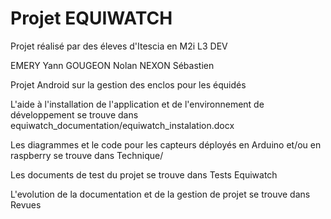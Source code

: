 # Projet EQUIWATCH
Projet réalisé par des éleves d'Itescia en M2i L3 DEV

EMERY Yann
GOUGEON Nolan
NEXON Sébastien

Projet Android sur la gestion des enclos pour les équidés

L'aide à l'installation de l'application et de l'environnement de développement se trouve dans equiwatch_documentation/equiwatch_instalation.docx

Les diagrammes et le code pour les capteurs déployés en Arduino et/ou en raspberry se trouve dans Technique/

Les documents de test du projet se trouve dans Tests Equiwatch

L'evolution de la documentation et de la gestion de projet se trouve dans Revues
